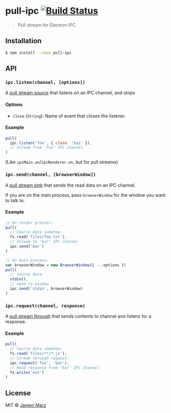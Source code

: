 # pull-ipc [![Build Status](https://travis-ci.org/jamen/pull-ipc.svg?branch=master)](https://travis-ci.org/jamen/pull-ipc)

> Pull stream for Electron IPC.

## Installation

```sh
$ npm install --save pull-ipc
```

## API

### `ipc.listen(channel, [options])`

A [pull stream source](https://github.com/pull-stream/pull-stream/blob/master/docs/glossary.md#source) that listens on an IPC channel, and stops

#### Options

 - `close` (`String`): Name of event that closes the listener.

#### Example

```js
pull(
  ipc.listen('foo', { close: 'baz' }),
  // Stream from 'foo' IPC channel
)
```

(Like `ipcMain.on`/`ipcRenderer.on`, but for pull streams)

### `ipc.send(channel, [browserWindow])`

A [pull stream sink](https://github.com/pull-stream/pull-stream/blob/master/docs/glossary.md#sink) that sends the read data on an IPC channel.

If you are on the main process, pass `browserWindow` for the window you want to talk to.

#### Example

```js
// On render process:
pull(
  // Source data somehow:
  fs.read('files/foo.txt'),
  // Stream to 'bar' IPC channel
  ipc.send('bar')
)

// On main process:
var browserWindow = new BrowserWindow({ ...options })
pull(
  // source data
  stdin(),
  // send to window
  ipc.send('stdin', browserWindow)
)
```

### `ipc.request(channel, response)`

A [pull stream through](https://github.com/pull-stream/pull-stream/blob/master/docs/glossary.md#through) that sends contents to channel and listens for a response.

#### Example

```js
pull(
  // Source data somehow:
  fs.read('files/**/*.js'),
  // Stream through request:
  ipc.request('foo', 'bar'),
  // Read response from 'bar' IPC channel:
  fs.write('out')
)
```

## License

MIT © [Jamen Marz](https://github.com/jamen)
